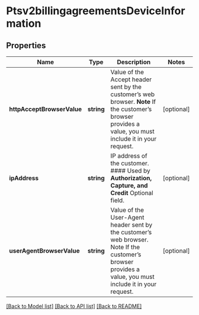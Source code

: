# Ptsv2billingagreementsDeviceInformation

## Properties
Name | Type | Description | Notes
------------ | ------------- | ------------- | -------------
**httpAcceptBrowserValue** | **string** | Value of the Accept header sent by the customer’s web browser. **Note** If the customer’s browser provides a value, you must include it in your request. | [optional] 
**ipAddress** | **string** | IP address of the customer.  #### Used by **Authorization, Capture, and Credit** Optional field. | [optional] 
**userAgentBrowserValue** | **string** | Value of the User-Agent header sent by the customer’s web browser. Note If the customer’s browser provides a value, you must include it in your request. | [optional] 

[[Back to Model list]](../README.md#documentation-for-models) [[Back to API list]](../README.md#documentation-for-api-endpoints) [[Back to README]](../README.md)


